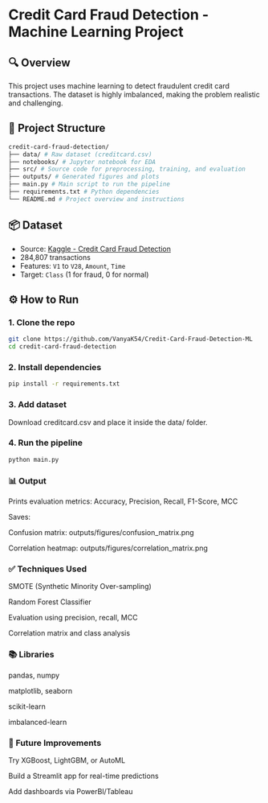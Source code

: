 # Credit Card Fraud Detection - Machine Learning Project

## 🔍 Overview
This project uses machine learning to detect fraudulent credit card transactions. The dataset is highly imbalanced, making the problem realistic and challenging.

## 📁 Project Structure

```bash
credit-card-fraud-detection/
├── data/ # Raw dataset (creditcard.csv)
├── notebooks/ # Jupyter notebook for EDA
├── src/ # Source code for preprocessing, training, and evaluation
├── outputs/ # Generated figures and plots
├── main.py # Main script to run the pipeline
├── requirements.txt # Python dependencies
└── README.md # Project overview and instructions
```


## 📦 Dataset
- Source: [Kaggle - Credit Card Fraud Detection](https://www.kaggle.com/datasets/mlg-ulb/creditcardfraud)
- 284,807 transactions
- Features: `V1` to `V28`, `Amount`, `Time`
- Target: `Class` (1 for fraud, 0 for normal)

## ⚙️ How to Run

### 1. Clone the repo
```bash
git clone https://github.com/VanyaK54/Credit-Card-Fraud-Detection-ML
cd credit-card-fraud-detection
```
### 2. Install dependencies
```bash
pip install -r requirements.txt
```
### 3. Add dataset
Download creditcard.csv and place it inside the data/ folder.

### 4. Run the pipeline
```bash
python main.py
```

### 📊 Output
Prints evaluation metrics: Accuracy, Precision, Recall, F1-Score, MCC

Saves:

Confusion matrix: outputs/figures/confusion_matrix.png

Correlation heatmap: outputs/figures/correlation_matrix.png

### ✅ Techniques Used
SMOTE (Synthetic Minority Over-sampling)

Random Forest Classifier

Evaluation using precision, recall, MCC

Correlation matrix and class analysis

### 📚 Libraries
pandas, numpy

matplotlib, seaborn

scikit-learn

imbalanced-learn

### 🧠 Future Improvements
Try XGBoost, LightGBM, or AutoML

Build a Streamlit app for real-time predictions

Add dashboards via PowerBI/Tableau
